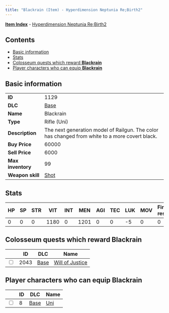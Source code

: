 ```yaml
---
title: "Blackrain (Item) - Hyperdimension Neptunia Re;Birth2"
---
```


[**Item Index**](/neptunia/rb2/item/index.html) - [Hyperdimension Neptunia Re;Birth2](/neptunia/rb2)

## Contents

- [Basic information](#basic-information)
- [Stats](#stats)
- [Colosseum quests which reward **Blackrain**](#colosseum-quests-which-reward-blackrain)
- [Player characters who can equip **Blackrain**](#player-characters-who-can-equip-blackrain)

## Basic information

|   |   |
| -- | -- |
| **ID** | 1129 |
| **DLC** | [Base](/neptunia/rb2/dlc/0-base.html) |
| **Name** | Blackrain |
| **Type** | Rifle (Uni) |
| **Description** | The next generation model of Railgun. The color has changed from white to a more covert black. |
| **Buy Price** | 60000 |
| **Sell Price** | 6000 |
| **Max inventory** | 99 |
| **Weapon skill** | [Shot](/neptunia/rb2/skill/0-201-shot.html) |

## Stats

| HP | SP | STR | VIT | INT | MEN | AGI | TEC | LUK | MOV | Fire res. | Ice res. | Wind res. | Lightning res. |
| -- | -- | --- | --- | --- | --- | --- | --- | --- | --- | --------- | -------- | --------- | -------------- |
| 0 | 0 | 0 | 1180 | 0 | 1201 | 0 | 0 | -5 | 0 | 0 | 0 | 0 | 0 |

## Colosseum quests which reward **Blackrain**

|    | ID | DLC | Name |
| -- | -- | --- | ---- |
| <input type="checkbox" id="rb2-colosseum-0-2043" class="trackbox" /> | 2043 | [Base](/neptunia/rb2/dlc/0-base.html) | [Will of Justice](/neptunia/rb2/colosseum/0-2043-will-of-justice.html) |

## Player characters who can equip **Blackrain**

|    | ID | DLC | Name |
| -- | -- | --- | ---- |
| <input type="checkbox" id="rb2-player-0-8" class="trackbox" /> | 8 | [Base](/neptunia/rb2/dlc/0-base.html) | [Uni](/neptunia/rb2/player/0-8-uni.html) |